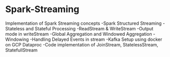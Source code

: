# Spark-Streaming
Implementation of Spark Streaming concepts
-Spark Structured Streaming
-Stateless and Stateful Processing
-ReadStream & WriteStream
-Output mode in writeStream
-Global Aggregation and Windowed Aggregation
-Windowing
-Handling Delayed Events in stream
-Kafka Setup using docker on GCP Dataproc
-Code implementation of JoinStream, StatelessStream, StatefullStream
